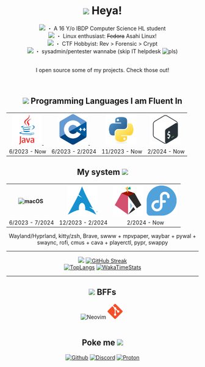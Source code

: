 <!-- <div align="center">
  <img alt="DeffreusTheda Banner" src="https://github.com/DeffreusTheda/DeffreusTheda/assets/147963726/a0c8a775-bf80-4b62-8cbf-4e5584b6f14a" style="width: 35vw; border: 5px solid #555; margin-left: auto; margin-right: auto; align: center">
</div> -->

<!-- [![GitHub Follow](https://img.shields.io/github/followers/DeffreusTheda?style=social)](https://github.com/DeffreusTheda) -->

<h1 align="center"><img src="https://cdn.discordapp.com/emojis/1177976974887620688.gif" height="32"> Heya!</h1>

<div align="center">
<img src="https://cdn.discordapp.com/emojis/1155602041947820114.webp" height="16"> ・ A 16 Y/o IBDP Computer Science HL student<br>
<img src="https://asahilinux.org/img/AsahiLinux_logomark.svg" height="16"> ・ Linux enthusiast: <s>Fedora</s> Asahi Linux!<br>
<img src="https://cdn.discordapp.com/emojis/1037114798497865758.webp" height="16"> ・ CTF Hobbyist: Rev > Forensic > Crypt<br>
<img src="https://cdn.discordapp.com/emojis/1037774961676398672.webp" height="16"> ・ sysadmin/pentester wannabe (skip IT helpdesk <img src="https://cdn.discordapp.com/emojis/1190230683579330612.webp" height="16" alt="pls">)
</div>

<br>

<p align="center">I open source some of my projects. Check those out!</p><br>

<h2 align="center"><img src="https://cdn.discordapp.com/emojis/750352716399902763.gif" height="24"> Programming Languages I am Fluent In</h2>

<table align="center">
  <tr align="center">
    <th>
      <a href="https://github.com/DeffreusTheda/CoffeeShopProject"><img src="https://github.com/devicons/devicon/blob/master/icons/java/java-original-wordmark.svg" title="Java" alt="Java" width="80" height="80"/>&nbsp;</a>
    </th>
    <th>
      <a href="https://github.com/DeffreusTheda/Competitive-Programming"><img src="https://github.com/devicons/devicon/blob/master/icons/cplusplus/cplusplus-original.svg" title="C++" alt="C++" width="80" height="80"/>&nbsp;</a>
    </th>
    <th>
      <img src="https://github.com/devicons/devicon/blob/master/icons/python/python-original.svg"  title="Python" alt="Python" width="80" height="80">&nbsp;
    </th>
    <th>
      <img src="https://github.com/devicons/devicon/blob/master/icons/bash/bash-original.svg" title="Bash" alt="Bash" width="80" height="80">&nbsp;
    </th>
  </tr>
  <tr align="center">
    <td>6/2023 - Now</td>
    <td>6/2023 - 2/2024</td>
    <td>11/2023 - Now</td>
    <td>2/2024 - Now</td>
  </tr>
</table>

<h2 align="center">My system <img src="https://cdn.discordapp.com/emojis/880465574730297344.gif" height="24"></h2>

<table align="center">
  <tr align="center">
    <th>
      <img src="https://upload.wikimedia.org/wikipedia/commons/1/1b/Apple_logo_grey.svg" title="macOS" alt="macOS" height="80"/>&nbsp;
    </th>
    <th>
      <img src="https://github.com/devicons/devicon/blob/master/icons/archlinux/archlinux-original.svg" title="Arch" alt="Arch" width="80" height="80"/>&nbsp;
    </th>
    <th>
      <img src="https://github.com/AsahiLinux/artwork/blob/main/logos/svg/AsahiLinux_logomark.svg" title="Asahi" alt="Asahi" width="80" height="80"/>&nbsp;
      <img src="https://github.com/devicons/devicon/blob/master/icons/fedora/fedora-plain.svg" title="Fedora" alt="Fedora" width="80" height="80"/>&nbsp;
    </th>
  </tr>
  <tr align="center">
    <td>6/2023 - 7/2024</td>
    <td>12/2023 - 2/2024</td>
    <td>2/2024 - Now</td>
  </tr>
</table>

<div align="center">
  Wayland/Hyprland, kitty/zsh, Brave, swww + mpvpaper, waybar + pywal + swaync, rofi, cmus + cava + playerctl, pypr, swappy
</div>

<hr>

<div align="center">
  <a href="https://github.com/DeffreusTheda"><img src="https://github-readme-stats.vercel.app/api?username=DeffreusTheda&show=prs_merged,prs_merged_percentage&hide=issues&show_icons=true&theme=transparent&hide_border=true&title_color=4AE3EB&icon_color=4681FF&text_color=fff&rank_icon=github"/></a>
  <a href="https://github.com/DeffreusTheda"><img src="http://github-readme-streak-stats.herokuapp.com?user=DeffreusTheda&theme=tokyonight-duo&hide_border=true&date_format=j%20M%5B%20Y%5D&mode=weekly&fire=4681FF&stroke=47C2EB&ring=3E18EB&currStreakNum=4681FF&sideNums=4681FF&currStreakLabel=4AE3EB&sideLabels=4AE3EB&dates=FFFFFF&excludeDaysLabel=EB0000" alt="GitHub Streak"/></a><br>
  <a href="https://github.com/DeffreusTheda"><img src="https://github-readme-stats.vercel.app/api/top-langs/?username=DeffreusTheda&size_weight=0.5&count_weight=0.5&langs_count=8&layout=compact&theme=transparent&hide_border=true&title_color=FFFFFF&icon_color=4681FF&text_color=fff&custom_title=Languages%20by%20Percentage" title="Language Statictics" alt="TopLangs"/></a>
  <a href="https://github.com/DeffreusTheda"><img src="https://github-readme-stats.vercel.app/api/wakatime?username=Deffreus&layout=compact&langs_count=8&custom_title=Languages%20by%20Time&theme=transparent&title_color=FFFFFF&icon_color=4681FF&text_color=fff&hide_border=true" alt="WakaTimeStats"/></a>
</div>

<hr>

<h2 align="center"><img src="https://cdn.discordapp.com/emojis/860569859627417620.webp" height="24"> BFFs</h2>

<div align="center">
  <img src="https://upload.wikimedia.org/wikipedia/commons/thumb/3/3a/Neovim-mark.svg/1200px-Neovim-mark.svg.png" title="Neovim" alt="Neovim" width="40" height="40"/>
  <img src="https://github.com/devicons/devicon/blob/master/icons/git/git-original.svg" title="Git" alt="Git" width="40" height="40"/>&nbsp;
</div>

<br>

<h2 align="center">Poke me <img src="https://cdn.discordapp.com/emojis/747234665559097384.webp" height="24"></h2>

<div align="center">
  <a href="https://github.com/DeffreusTheda/"><img src="https://img.shields.io/badge/GitHub-100000?style=for-the-badge&logo=github&logoColor=white" title="Github Profile" alt="Github"></a>
  <a href="https://discordapp.com/users/759198715159511070"><img src="https://img.shields.io/badge/Discord-5865F2?style=for-the-badge&logo=discord&logoColor=white" title="Discord Profile" alt="Discord"></a>
  <a href="mailto:thedadeffreus@gmail.com"><img src="https://img.shields.io/badge/ProtonMail-8B89CC?style=for-the-badge&logo=protonmail&logoColor=white" title="Proton Mail" alt="Proton"></a>
</div>
